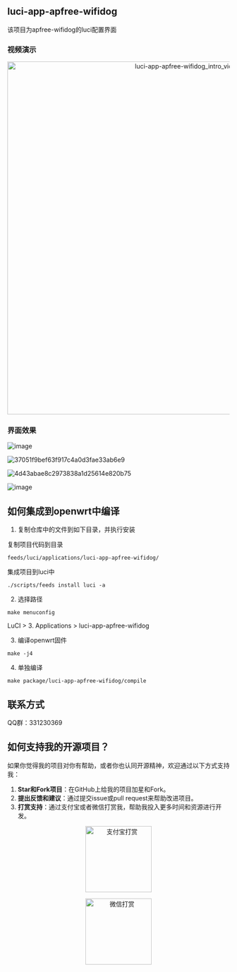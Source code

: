 ## luci-app-apfree-wifidog

该项目为apfree-wifidog的luci配置界面

### 视频演示

<div align="center">
<a href="https://www.bilibili.com/video/BV18m411d7Yj/?vd_source=b303f6e8e0ed18809d8752d41ab1de7d">
	<img width="800" alt="luci-app-apfree-wifidog_intro_video" src="https://github.com/liudf0716/luci-app-apfree-wifidog/assets/1182593/205fb67f-bc91-4124-b7a3-3fb4fcb0d1fe">
</a>
</div>

### 界面效果

![image](https://github.com/liudf0716/luci-app-apfree-wifidog/assets/1182593/205fb67f-bc91-4124-b7a3-3fb4fcb0d1fe)

![37051f9bef63f917c4a0d3fae33ab6e9](https://github.com/liudf0716/luci-app-apfree-wifidog/assets/1182593/91eb38bd-1f68-405f-90f5-d78752aef418)

![4d43abae8c2973838a1d25614e820b75](https://github.com/liudf0716/luci-app-apfree-wifidog/assets/1182593/0cb0449f-cc11-4320-948a-d123f7f00551)

![image](https://github.com/liudf0716/luci-app-apfree-wifidog/assets/1182593/cfc9a058-b44a-4431-8f65-2d0bb220abea)


## 如何集成到openwrt中编译

1. 复制仓库中的文件到如下目录，并执行安装

复制项目代码到目录
```
feeds/luci/applications/luci-app-apfree-wifidog/
```

集成项目到luci中
```
./scripts/feeds install luci -a
```

2. 选择路径

`make menuconfig`

LuCI > 3. Applications > luci-app-apfree-wifidog

3. 编译openwrt固件

```
make -j4
```

4. 单独编译

```
make package/luci-app-apfree-wifidog/compile
```

## 联系方式

QQ群：331230369 

## 如何支持我的开源项目？

如果你觉得我的项目对你有帮助，或者你也认同开源精神，欢迎通过以下方式支持我：

1. **Star和Fork项目**：在GitHub上给我的项目加星和Fork。
2. **提出反馈和建议**：通过提交issue或pull request来帮助改进项目。
3. **打赏支持**：通过支付宝或者微信打赏我，帮助我投入更多时间和资源进行开发。

<p align="center">
  <img src="https://github.com/liudf0716/apfree-wifidog/assets/1182593/4f95e99f-c25b-43d6-ba49-f190cb9c9c30" alt="支付宝打赏" width="150" />
</p>
<p align="center">
  <img src="https://github.com/liudf0716/apfree-wifidog/assets/1182593/0754800e-2875-475d-b4c1-dea925df6fff" alt="微信打赏" width="150"/>
</p>
